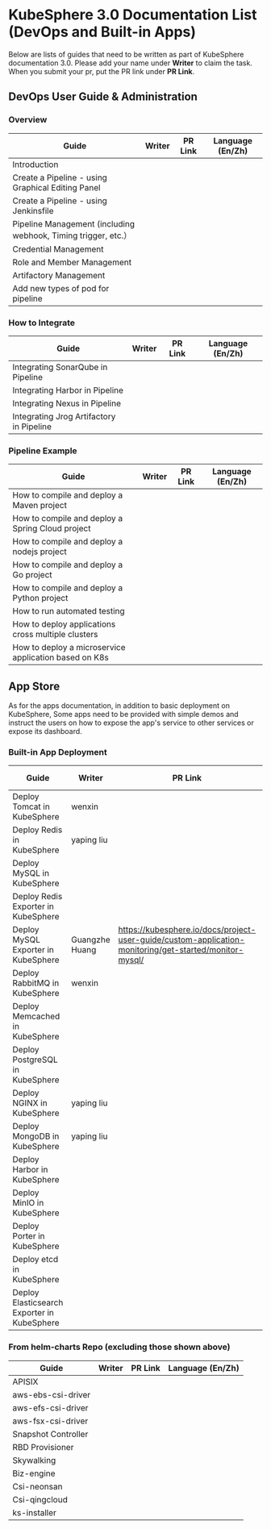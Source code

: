 # KubeSphere 3.0 Documentation List (DevOps and Built-in Apps)

Below are lists of guides that need to be written as part of KubeSphere documentation 3.0. Please add your name under **Writer** to claim the task. When you submit your pr, put the PR link under **PR Link**.

## DevOps User Guide & Administration

### Overview

| Guide                                                        | Writer | PR Link | Language (En/Zh) |
| ------------------------------------------------------------ | ------ | ------- | ------ |
| Introduction                                                 |        |         |        |
| Create a Pipeline - using Graphical Editing Panel            |        |         |        |
| Create a Pipeline - using Jenkinsfile                        |        |         |        |
| Pipeline Management (including webhook, Timing trigger, etc.） |        |         |        |
| Credential Management                                        |        |         |        |
| Role and Member Management                                   |        |         |        |
| Artifactory Management                                       |        |         |        |
| Add new types of pod for pipeline                            |        |         |        |

### How to Integrate

| Guide                                    | Writer | PR Link | Language (En/Zh) |
| ---------------------------------------- | ------ | ------- | ------ |
| Integrating SonarQube in Pipeline        |        |         |        |
| Integrating Harbor in Pipeline           |        |         |        |
| Integrating Nexus in Pipeline            |        |         |        |
| Integrating Jrog Artifactory in Pipeline |        |         |        |

### Pipeline Example

| Guide                                                  | Writer | PR Link | Language (En/Zh) |
| ------------------------------------------------------ | ------ | ------- | ------ |
| How to compile and deploy a Maven project              |        |         |        |
| How to compile and deploy a Spring Cloud project       |        |         |        |
| How to compile and deploy a nodejs project             |        |         |        |
| How to compile and deploy a Go project                 |        |         |        |
| How to compile and deploy a Python project             |        |         |        |
| How to run automated testing                           |        |         |        |
| How to deploy applications cross multiple clusters     |        |         |        |
| How to deploy a microservice application based on K8s |        |         |        |

## App Store

As for the apps documentation, in addition to basic deployment on KubeSphere, Some apps need to be provided with simple demos and instruct the users on how to expose the app's service to other services or expose its dashboard. 

### Built-in App Deployment

| Guide                                       | Writer | PR Link | Language (En/Zh) |
| ------------------------------------------- | ------ | ------- | ------ |
| Deploy Tomcat in KubeSphere                 | wenxin       |         | En |
| Deploy Redis in KubeSphere                  | yaping liu       |         | Zh |
| Deploy MySQL in KubeSphere                  |        |         |  |
| Deploy Redis Exporter in KubeSphere         |        |         |       |
| Deploy MySQL Exporter in KubeSphere         |  Guangzhe Huang      |    https://kubesphere.io/docs/project-user-guide/custom-application-monitoring/get-started/monitor-mysql/     ||
| Deploy RabbitMQ in KubeSphere               | wenxin       |         | En |
| Deploy Memcached in KubeSphere              |        |         |       |
| Deploy PostgreSQL in KubeSphere             |        |         |       |
| Deploy NGINX in KubeSphere                  | yaping liu       |         | Zh |
| Deploy MongoDB in KubeSphere                | yaping liu       |         | Zh |
| Deploy Harbor in KubeSphere                 |        |         |       |
| Deploy MinIO in KubeSphere                  |        |         |       |
| Deploy Porter in KubeSphere                 |        |         |       |
| Deploy etcd in KubeSphere                   |        |         |       |
| Deploy Elasticsearch Exporter in KubeSphere |        |         |       |

### From helm-charts Repo (excluding those shown above)

| Guide               | Writer | PR Link | Language (En/Zh) |
| ------------------- | ------ | ------- |  ------ |
| APISIX              |        |         |        |
| aws-ebs-csi-driver  |        |         |       |
| aws-efs-csi-driver  |        |         |       |
| aws-fsx-csi-driver  |        |         |       |
| Snapshot Controller |        |         |       |
| RBD Provisioner     |        |         |       |
| Skywalking          |        |         |       |
| Biz-engine          |        |         |       |
| Csi-neonsan         |        |         |       |
| Csi-qingcloud       |        |         |       |
| ks-installer        |        |         |       |

